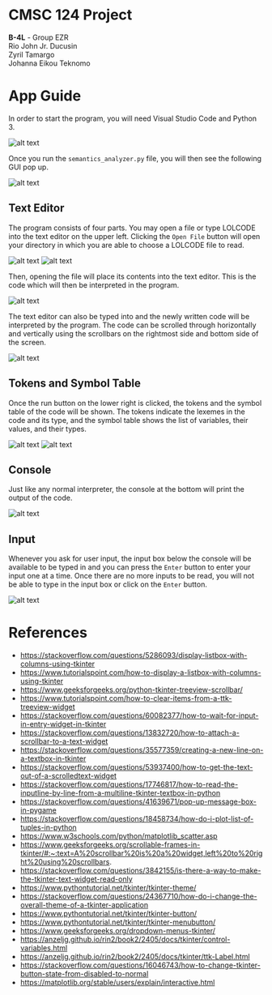 # CMSC 124 Project
**B-4L** - Group EZR<br>
Rio John Jr. Ducusin<br>
Zyril Tamargo<br>
Johanna Eikou Teknomo

# App Guide
In order to start the program, you will need Visual Studio Code and Python 3.

![alt text](images/1.jpg)

Once you run the `semantics_analyzer.py` file, you will then see the following GUI pop up.

![alt text](images/2.jpg)

## Text Editor
The program consists of four parts. You may open a file or type LOLCODE into the text editor on the upper left. Clicking the `Open File` button will open your directory in which you are able to choose a LOLCODE file to read.

![alt text](images/3.jpg)
![alt text](images/4.jpg)

Then, opening the file will place its contents into the text editor. This is the code which will then be interpreted in the program.

![alt text](images/5.jpg)

The text editor can also be typed into and the newly written code will be interpreted by the program. The code can be scrolled through horizontally and vertically using the scrollbars on the rightmost side and bottom side of the screen.

![alt text](images/6.jpg)

## Tokens and Symbol Table
Once the run button on the lower right is clicked, the tokens and the symbol table of the code will be shown. The tokens indicate the lexemes in the code and its type, and the symbol table shows the list of variables, their values, and their types.

![alt text](images/7.jpg)
![alt text](images/8.jpg)

## Console
Just like any normal interpreter, the console at the bottom will print the output of the code.

![alt text](images/9.jpg)

## Input
Whenever you ask for user input, the input box below the console will be available to be typed in and you can press the `Enter` button to enter your input one at a time. Once there are no more inputs to be read, you will not be able to type in the input box or click on the `Enter` button.

![alt text](images/10.jpg)

# References
- https://stackoverflow.com/questions/5286093/display-listbox-with-columns-using-tkinter
- https://www.tutorialspoint.com/how-to-display-a-listbox-with-columns-using-tkinter
- https://www.geeksforgeeks.org/python-tkinter-treeview-scrollbar/
- https://www.tutorialspoint.com/how-to-clear-items-from-a-ttk-treeview-widget
- https://stackoverflow.com/questions/60082377/how-to-wait-for-input-in-entry-widget-in-tkinter
- https://stackoverflow.com/questions/13832720/how-to-attach-a-scrollbar-to-a-text-widget
- https://stackoverflow.com/questions/35577359/creating-a-new-line-on-a-textbox-in-tkinter
- https://stackoverflow.com/questions/53937400/how-to-get-the-text-out-of-a-scrolledtext-widget
- https://stackoverflow.com/questions/17746817/how-to-read-the-inputline-by-line-from-a-multiline-tkinter-textbox-in-python
- https://stackoverflow.com/questions/41639671/pop-up-message-box-in-pygame
- https://stackoverflow.com/questions/18458734/how-do-i-plot-list-of-tuples-in-python
- https://www.w3schools.com/python/matplotlib_scatter.asp
- https://www.geeksforgeeks.org/scrollable-frames-in-tkinter/#:~:text=A%20scrollbar%20is%20a%20widget,left%20to%20right%20using%20scrollbars.
- https://stackoverflow.com/questions/3842155/is-there-a-way-to-make-the-tkinter-text-widget-read-only
- https://www.pythontutorial.net/tkinter/tkinter-theme/
- https://stackoverflow.com/questions/24367710/how-do-i-change-the-overall-theme-of-a-tkinter-application
- https://www.pythontutorial.net/tkinter/tkinter-button/
- https://www.pythontutorial.net/tkinter/tkinter-menubutton/
- https://www.geeksforgeeks.org/dropdown-menus-tkinter/
- https://anzeljg.github.io/rin2/book2/2405/docs/tkinter/control-variables.html
- https://anzeljg.github.io/rin2/book2/2405/docs/tkinter/ttk-Label.html
- https://stackoverflow.com/questions/16046743/how-to-change-tkinter-button-state-from-disabled-to-normal
- https://matplotlib.org/stable/users/explain/interactive.html